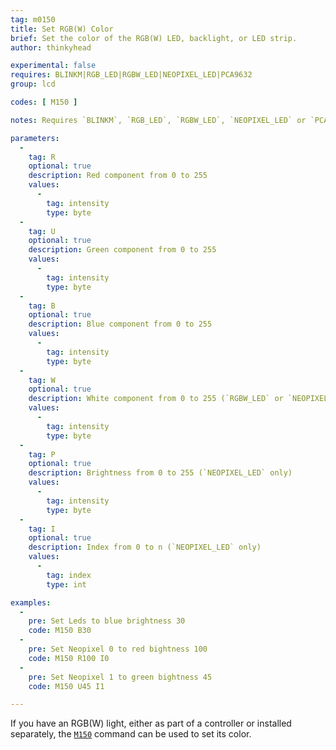 ```yaml
---
tag: m0150
title: Set RGB(W) Color
brief: Set the color of the RGB(W) LED, backlight, or LED strip.
author: thinkyhead

experimental: false
requires: BLINKM|RGB_LED|RGBW_LED|NEOPIXEL_LED|PCA9632
group: lcd

codes: [ M150 ]

notes: Requires `BLINKM`, `RGB_LED`, `RGBW_LED`, `NEOPIXEL_LED` or `PCA9632`.

parameters:
  -
    tag: R
    optional: true
    description: Red component from 0 to 255
    values:
      -
        tag: intensity
        type: byte
  -
    tag: U
    optional: true
    description: Green component from 0 to 255
    values:
      -
        tag: intensity
        type: byte
  -
    tag: B
    optional: true
    description: Blue component from 0 to 255
    values:
      -
        tag: intensity
        type: byte
  -
    tag: W
    optional: true
    description: White component from 0 to 255 (`RGBW_LED` or `NEOPIXEL_LED` only)
    values:
      -
        tag: intensity
        type: byte
  -
    tag: P
    optional: true
    description: Brightness from 0 to 255 (`NEOPIXEL_LED` only)
    values:
      -
        tag: intensity
        type: byte
  -
    tag: I
    optional: true
    description: Index from 0 to n (`NEOPIXEL_LED` only)
    values:
      -
        tag: index
        type: int

examples:
  -
    pre: Set Leds to blue brightness 30
    code: M150 B30
  -
    pre: Set Neopixel 0 to red bightness 100
    code: M150 R100 I0
  -
    pre: Set Neopixel 1 to green bightness 45
    code: M150 U45 I1

---
```


If you have an RGB(W) light, either as part of a controller or installed separately, the [`M150`](/docs/gcode/M150.html) command can be used to set its color.
